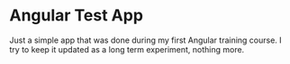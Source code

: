 # Angular Test App

Just a simple app that was done during my first Angular training course.
I try to keep it updated as a long term experiment, nothing more.
